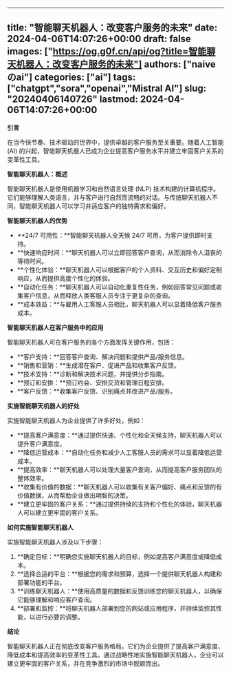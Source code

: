 
---
title: "智能聊天机器人：改变客户服务的未来"
date: 2024-04-06T14:07:26+00:00
draft: false
images: ["https://og.g0f.cn/api/og?title=智能聊天机器人：改变客户服务的未来"]
authors: ["naiveのai"]
categories: ["ai"]
tags: ["chatgpt","sora","openai","Mistral AI"]
slug: "20240406140726"
lastmod: 2024-04-06T14:07:26+00:00
---
**引言**

在当今快节奏、技术驱动的世界中，提供卓越的客户服务至关重要。随着人工智能 (AI) 的兴起，智能聊天机器人已成为企业提高客户服务水平并建立牢固客户关系的变革性工具。

**智能聊天机器人：概述**

智能聊天机器人是使用机器学习和自然语言处理 (NLP) 技术构建的计算机程序。它们能够理解人类语言，并与客户进行自然而流畅的对话。与传统聊天机器人不同，智能聊天机器人可以学习并适应客户的独特需求和偏好。

**智能聊天机器人的优势**

* **24/7 可用性：**智能聊天机器人全天候 24/7 可用，为客户提供即时支持。
* **快速响应时间：**聊天机器人可以立即回答客户查询，从而消除令人沮丧的等待时间。
* **个性化体验：**聊天机器人可以根据客户的个人资料、交互历史和偏好定制响应，从而提供高度个性化的体验。
* **自动化任务：**聊天机器人可以自动化重复性任务，例如回答常见问题或收集客户信息，从而释放人类客服人员专注于更复杂的查询。
* **成本效益：**与雇用人工客服人员相比，聊天机器人可以显着降低客户服务成本。

**智能聊天机器人在客户服务中的应用**

智能聊天机器人可在客户服务的各个方面发挥关键作用，包括：

* **客户支持：**回答客户查询、解决问题和提供产品/服务信息。
* **销售和营销：**生成潜在客户、促进产品和收集客户反馈。
* **技术支持：**诊断和解决技术问题，并提供分步指南。
* **预订和安排：**预订约会、安排交货和管理日程安排。
* **客户反馈：**收集客户反馈、识别痛点并改进产品/服务。

**实施智能聊天机器人的好处**

实施智能聊天机器人为企业提供了许多好处，例如：

* **提高客户满意度：**通过提供快速、个性化和全天候支持，聊天机器人可以提升客户满意度。
* **降低运营成本：**自动化任务和减少人工客服人员的需求可以显着降低运营成本。
* **提高效率：**聊天机器人可以处理大量客户查询，从而提高客户服务团队的整体效率。
* **收集有价值的数据：**聊天机器人可以收集有关客户偏好、痛点和反馈的有价值数据，从而帮助企业做出明智的决策。
* **建立更牢固的客户关系：**通过提供持续的支持和个性化的体验，聊天机器人可以建立更牢固的客户关系。

**如何实施智能聊天机器人**

实施智能聊天机器人涉及以下步骤：

1. **确定目标：**明确您实施聊天机器人的目标，例如提高客户满意度或降低成本。
2. **选择合适的平台：**根据您的需求和预算，选择一个提供聊天机器人构建和部署功能的平台。
3. **训练聊天机器人：**使用高质量的数据和反馈训练您的聊天机器人，以确保它能够理解和响应客户查询。
4. **部署和监控：**将聊天机器人部署到您的网站或应用程序，并持续监控其性能，以进行必要的调整。

**结论**

智能聊天机器人正在彻底改变客户服务格局。它们为企业提供了提高客户满意度、降低成本和提高效率的变革性工具。通过战略性地实施智能聊天机器人，企业可以建立更牢固的客户关系，并在竞争激烈的市场中脱颖而出。